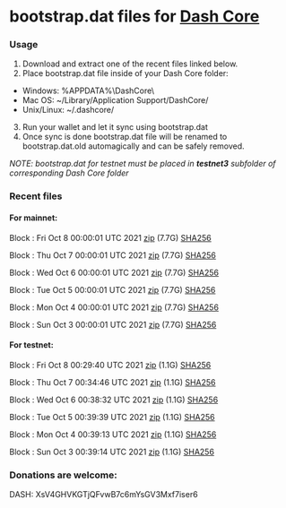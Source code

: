 # bootstrap.dat files for [Dash Core](https://github.com/dashpay/dash)

### Usage

1. Download and extract one of the recent files linked below.
2. Place bootstrap.dat file inside of your Dash Core folder:
 - Windows: %APPDATA%\DashCore\
 - Mac OS: ~/Library/Application Support/DashCore/
 - Unix/Linux: ~/.dashcore/
3. Run your wallet and let it sync using bootstrap.dat
4. Once sync is done bootstrap.dat file will be renamed to bootstrap.dat.old automagically and can be safely removed.

_NOTE: bootstrap.dat for testnet must be placed in **testnet3** subfolder of corresponding Dash Core folder_

### Recent files

#### For mainnet:

Block [](https://insight.dash.org/insight/block/): Fri Oct  8 00:00:01 UTC 2021 [zip](https://dash-bootstrap.ams3.digitaloceanspaces.com/mainnet/2021-10-08/bootstrap.dat.zip) (7.7G) [SHA256](https://dash-bootstrap.ams3.digitaloceanspaces.com/mainnet/2021-10-08/sha256.txt)

Block [](https://insight.dash.org/insight/block/): Thu Oct  7 00:00:01 UTC 2021 [zip](https://dash-bootstrap.ams3.digitaloceanspaces.com/mainnet/2021-10-07/bootstrap.dat.zip) (7.7G) [SHA256](https://dash-bootstrap.ams3.digitaloceanspaces.com/mainnet/2021-10-07/sha256.txt)

Block [](https://insight.dash.org/insight/block/): Wed Oct  6 00:00:01 UTC 2021 [zip](https://dash-bootstrap.ams3.digitaloceanspaces.com/mainnet/2021-10-06/bootstrap.dat.zip) (7.7G) [SHA256](https://dash-bootstrap.ams3.digitaloceanspaces.com/mainnet/2021-10-06/sha256.txt)

Block [](https://insight.dash.org/insight/block/): Tue Oct  5 00:00:01 UTC 2021 [zip](https://dash-bootstrap.ams3.digitaloceanspaces.com/mainnet/2021-10-05/bootstrap.dat.zip) (7.7G) [SHA256](https://dash-bootstrap.ams3.digitaloceanspaces.com/mainnet/2021-10-05/sha256.txt)

Block [](https://insight.dash.org/insight/block/): Mon Oct  4 00:00:01 UTC 2021 [zip](https://dash-bootstrap.ams3.digitaloceanspaces.com/mainnet/2021-10-04/bootstrap.dat.zip) (7.7G) [SHA256](https://dash-bootstrap.ams3.digitaloceanspaces.com/mainnet/2021-10-04/sha256.txt)

Block [](https://insight.dash.org/insight/block/): Sun Oct  3 00:00:01 UTC 2021 [zip](https://dash-bootstrap.ams3.digitaloceanspaces.com/mainnet/2021-10-03/bootstrap.dat.zip) (7.7G) [SHA256](https://dash-bootstrap.ams3.digitaloceanspaces.com/mainnet/2021-10-03/sha256.txt)


#### For testnet:

Block [](https://testnet-insight.dashevo.org/insight/block/): Fri Oct  8 00:29:40 UTC 2021 [zip](https://dash-bootstrap.ams3.digitaloceanspaces.com/testnet/2021-10-08/bootstrap.dat.zip) (1.1G) [SHA256](https://dash-bootstrap.ams3.digitaloceanspaces.com/testnet/2021-10-08/sha256.txt)

Block [](https://testnet-insight.dashevo.org/insight/block/): Thu Oct  7 00:34:46 UTC 2021 [zip](https://dash-bootstrap.ams3.digitaloceanspaces.com/testnet/2021-10-07/bootstrap.dat.zip) (1.1G) [SHA256](https://dash-bootstrap.ams3.digitaloceanspaces.com/testnet/2021-10-07/sha256.txt)

Block [](https://testnet-insight.dashevo.org/insight/block/): Wed Oct  6 00:38:32 UTC 2021 [zip](https://dash-bootstrap.ams3.digitaloceanspaces.com/testnet/2021-10-06/bootstrap.dat.zip) (1.1G) [SHA256](https://dash-bootstrap.ams3.digitaloceanspaces.com/testnet/2021-10-06/sha256.txt)

Block [](https://testnet-insight.dashevo.org/insight/block/): Tue Oct  5 00:39:39 UTC 2021 [zip](https://dash-bootstrap.ams3.digitaloceanspaces.com/testnet/2021-10-05/bootstrap.dat.zip) (1.1G) [SHA256](https://dash-bootstrap.ams3.digitaloceanspaces.com/testnet/2021-10-05/sha256.txt)

Block [](https://testnet-insight.dashevo.org/insight/block/): Mon Oct  4 00:39:13 UTC 2021 [zip](https://dash-bootstrap.ams3.digitaloceanspaces.com/testnet/2021-10-04/bootstrap.dat.zip) (1.1G) [SHA256](https://dash-bootstrap.ams3.digitaloceanspaces.com/testnet/2021-10-04/sha256.txt)

Block [](https://testnet-insight.dashevo.org/insight/block/): Sun Oct  3 00:39:14 UTC 2021 [zip](https://dash-bootstrap.ams3.digitaloceanspaces.com/testnet/2021-10-03/bootstrap.dat.zip) (1.1G) [SHA256](https://dash-bootstrap.ams3.digitaloceanspaces.com/testnet/2021-10-03/sha256.txt)


### Donations are welcome:

DASH: XsV4GHVKGTjQFvwB7c6mYsGV3Mxf7iser6
